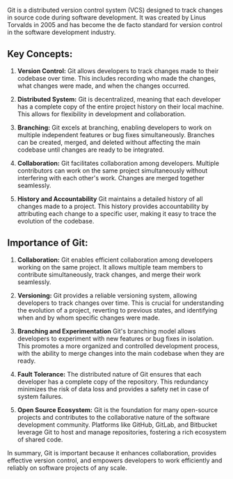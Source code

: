 
Git is a distributed version control system (VCS) designed to track changes in source code during software development. It was created by Linus Torvalds in 2005 and has become the de facto standard for version control in the software development industry.

## **Key Concepts:**

1. **Version Control:**
   Git allows developers to track changes made to their codebase over time. This includes recording who made the changes, what changes were made, and when the changes occurred.

2. **Distributed System:**
   Git is decentralized, meaning that each developer has a complete copy of the entire project history on their local machine. This allows for flexibility in development and collaboration.

3. **Branching:**
   Git excels at branching, enabling developers to work on multiple independent features or bug fixes simultaneously. Branches can be created, merged, and deleted without affecting the main codebase until changes are ready to be integrated.

4. **Collaboration:**
   Git facilitates collaboration among developers. Multiple contributors can work on the same project simultaneously without interfering with each other's work. Changes are merged together seamlessly.

5. **History and Accountability**
   Git maintains a detailed history of all changes made to a project. This history provides accountability by attributing each change to a specific user, making it easy to trace the evolution of the codebase.

## **Importance of Git:**

1. **Collaboration:**
   Git enables efficient collaboration among developers working on the same project. It allows multiple team members to contribute simultaneously, track changes, and merge their work seamlessly.

2. **Versioning:**
   Git provides a reliable versioning system, allowing developers to track changes over time. This is crucial for understanding the evolution of a project, reverting to previous states, and identifying when and by whom specific changes were made.

3. **Branching and Experimentation**
   Git's branching model allows developers to experiment with new features or bug fixes in isolation. This promotes a more organized and controlled development process, with the ability to merge changes into the main codebase when they are ready.

4. **Fault Tolerance:**
   The distributed nature of Git ensures that each developer has a complete copy of the repository. This redundancy minimizes the risk of data loss and provides a safety net in case of system failures.

5. **Open Source Ecosystem:**
   Git is the foundation for many open-source projects and contributes to the collaborative nature of the software development community. Platforms like GitHub, GitLab, and Bitbucket leverage Git to host and manage repositories, fostering a rich ecosystem of shared code.

In summary, Git is important because it enhances collaboration, provides effective version control, and empowers developers to work efficiently and reliably on software projects of any scale.